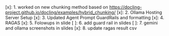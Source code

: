 [x]: 1. worked on new chunking method based on https://docling-project.github.io/docling/examples/hybrid_chunking/
[x]: 2. Ollama Hosting Server Setup 
[x]: 3. Updated Agent Prompt GuardRails and formatting 
[x]: 4. RAGAS
[x]: 5. Folowups in slide
[ ]: 6. add guard rail in slides
[ ]: 7. gemini and ollama screenshots in slides
[x]: 8. update ragas result csv 
